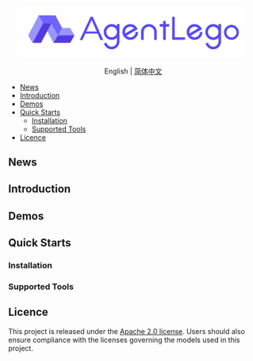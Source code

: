 <div align="center">
<img src="docs/src/agentlego-logo.png" width="450"/>
</div>

<div align="center">

English | [简体中文](/README_zh-CN.md)

</div>

<!-- @import "[TOC]" {cmd="toc" depthFrom=1 depthTo=6 orderedList=false} -->

<!-- code_chunk_output -->

- [News](#news)
- [Introduction](#introduction)
- [Demos](#demos)
- [Quick Starts](#quick-starts)
  - [Installation](#installation)
  - [Supported Tools](#supported-tools)
- [Licence](#licence)

<!-- /code_chunk_output -->

## News

## Introduction

## Demos

## Quick Starts

### Installation

### Supported Tools

## Licence

This project is released under the [Apache 2.0 license](LICENSE). Users should also ensure compliance with the licenses governing the models used in this project.
